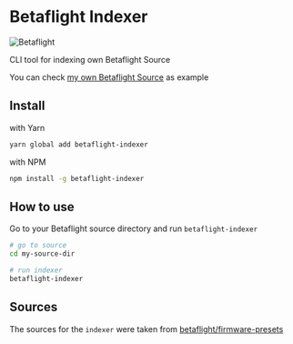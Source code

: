 # Betaflight Indexer

![Betaflight](https://raw.githubusercontent.com/betaflight/betaflight/master/images/bf_logo.png)

CLI tool for indexing own Betaflight Source

You can check [my own Betaflight Source](https://github.com/gebeto/fpv) as example


## Install

with Yarn
```sh
yarn global add betaflight-indexer
```

with NPM
```sh
npm install -g betaflight-indexer
```


## How to use

Go to your Betaflight source directory and run `betaflight-indexer`

```sh
# go to source
cd my-source-dir

# run indexer
betaflight-indexer
```


## Sources

The sources for the `indexer` were taken from [betaflight/firmware-presets](https://github.com/betaflight/firmware-presets)
